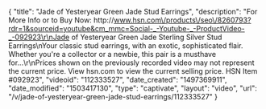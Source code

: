 {
    "title": "Jade of Yesteryear Green Jade Stud Earrings",
    "description": "For More Info or to Buy Now: http:\/\/www.hsn.com\/products\/seo\/8260793?rdr=1&sourceid=youtube&cm_mmc=Social-_-Youtube-_-ProductVideo-_-092923\r\nJade of Yesteryear Green Jade Sterling Silver Stud Earrings\nYour classic stud earrings, with an exotic, sophisticated flair. Whether you're a collector or a newbie, this pair is a musthave for...\r\nPrices shown on the previously recorded video may not represent the current price.  View hsn.com to view the current selling price. HSN Item #092923",
    "videoid": "112333527",
    "date_created": "1497369911",
    "date_modified": "1503417130",
    "type": "captivate",
    "layout": "video",
    "url": "\/v\/jade-of-yesteryear-green-jade-stud-earrings\/112333527"
}